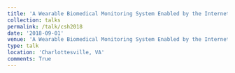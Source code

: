 ```yaml
---
title: 'A Wearable Biomedical Monitoring System Enabled by the Internet-of-Things'
collection: talks
permalink: /talk/csh2018
date: '2018-09-01'
venue: 'A Wearable Biomedical Monitoring System Enabled by the Internet-of-Things. NSF Connections in Smart Health (CSH) Workshop with Kapil R. Dandekar, Genevieve Dion, Adam Fontecchio, Timothy Kurzweg.'
type: talk
location: 'Charlottesville, VA'
comments: True
---
```


